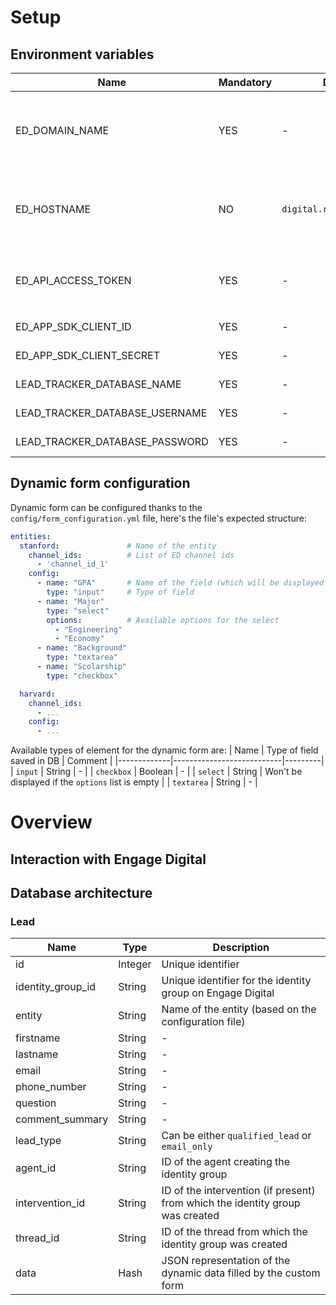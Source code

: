 # Setup

## Environment variables



| Name                            | Mandatory | Default                   | Description                                                                                                                                                         |
|---------------------------------|-----------|---------------------------|---------------------------------------------------------------------------------------------------------------------------------------------------------------------|
| ED_DOMAIN_NAME                  | YES       | -                         | Name of your Engage Digital domain (e.g. if your URL is https://**domain-test**.digital.ringcentral.com, then your domain name is **domain-test**)                  |
| ED_HOSTNAME                     | NO        | `digital.ringcentral.com` | Hostname of your Engage Digital domain (e.g. if your URL is https://domain-test.**digital.ringcentral.com**, then your domain name is **digital.ringcentral.com**)  |
| ED_API_ACCESS_TOKEN             | YES       | -                         | Engage Digital API access token (:warning: **must** have the `Read identities` or the `Update identities` permission)                                               |
| ED_APP_SDK_CLIENT_ID            | YES       | -                         | ID of the application installed on Engage Digital                                                                                                                   |
| ED_APP_SDK_CLIENT_SECRET        | YES       | -                         | Secret of the application installed on Engage Digital                                                                                                               |
| LEAD_TRACKER_DATABASE_NAME      | YES       | -                         | Name of the postgresql database                                                                                                                                     |
| LEAD_TRACKER_DATABASE_USERNAME  | YES       | -                         | Username to connect to the postgresql database                                                                                                                      |
| LEAD_TRACKER_DATABASE_PASSWORD  | YES       | -                         | Password to connect to the postgresql database                                                                                                                      |


## Dynamic form configuration

Dynamic form can be configured thanks to the `config/form_configuration.yml` file, here's the file's expected structure:

```yaml
entities:
  stanford:               # Name of the entity
    channel_ids:          # List of ED channel ids
      - 'channel_id_1'
    config:
      - name: "GPA"       # Name of the field (which will be displayed as a label in the form)
        type: "input"     # Type of field
      - name: "Major"
        type: "select"
        options:          # Available options for the select
          - "Engineering"
          - "Economy"
      - name: "Background"
        type: "textarea"
      - name: "Scolarship"
        type: "checkbox"

  harvard:
    channel_ids:
      - ...
    config:
      - ...
```

Available types of element for the dynamic form are:
| Name        | Type of field saved in DB | Comment |
|-------------|---------------------------|---------|
| `input`     | String                    | - |
| `checkbox`  | Boolean                   | - |
| `select`    | String                    | Won't be displayed if the `options` list is empty |
| `textarea`  | String                    | - |

# Overview

## Interaction with Engage Digital



## Database architecture

### Lead

| Name               | Type     | Description  |
|--------------------|----------|--------------|
| id                 | Integer  | Unique identifier |
| identity_group_id  | String   | Unique identifier for the identity group on Engage Digital  |
| entity             | String   | Name of the entity (based on the configuration file)  |
| firstname          | String   | -  |
| lastname           | String   | -  |
| email              | String   | -  |
| phone_number       | String   | -  |
| question           | String   | -  |
| comment_summary    | String   | -  |
| lead_type          | String   | Can be either `qualified_lead` or `email_only`  |
| agent_id           | String   | ID of the agent creating the identity group  |
| intervention_id    | String   | ID of the intervention (if present) from which the identity group was created |
| thread_id          | String   | ID of the thread from which the identity group was created  |
| data               | Hash     | JSON representation of the dynamic data filled by the custom form  |
